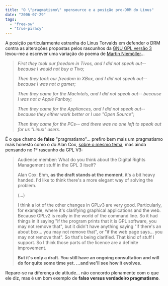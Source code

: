 ```yaml
---
title: "O \"pragmatismo\" opensource e a posição pro-DRM do Linus"
date: "2006-07-29"
tags: 
  - "free-sw"
  - "true-piracy"
---
```


A posição particularmente estranha do Linus Torvalds em defender o DRM contra as alterações propostas pelos rascunhos da [GNU GPL versão 3](http://softwarelivre.sapo.pt/category/gplv3/) levou-me a escrever uma variação do poema de [Martin Niemöller](http://en.wikipedia.org/wiki/Martin_Niem%C3%B6ller)...

> _First they took our freedom in Tivos, and I did not speak out-- because I would not buy a Tivo;_
> 
> _Then they took our freedom in XBox, and I did not speak out-- because I was not a gamer;_
> 
> _Then they came for the MacIntels, and I did not speak out-- because I was not a Apple Fanboy;_
> 
> _Then they came for the Appliances, and I did not speak out-- because they either work better or I use "Open Source";_
> 
> _Then they came for the PCs-- and there was no one left to speak out for us "Linux" users._

É o que chamo de **falso** "pragmatismo"... prefiro bem mais um pragmatismo mais honesto como o do Alan Cox, [sobre o mesmo tema](http://fsfe.org/en/fellows/ciaran/weblog/alan_cox_5_minutes_on_gplv3_plus_comments), mas ainda pensando no 1º rascunho da GPL V3:

> Audience member: What do you think about the Digital Rights Management stuff in the GPL 3 itself?
> 
> Alan Cox: Ehm, **as the draft stands at the moment**, it's a bit heavy handed. I'd like to think there's a more elegant way of solving the problem.
> 
> (...)
> 
> I think a lot of the other changes in GPLv3 are very good. Particularly, for example, where it's clarifying graphical applications and the web. Because GPLv2 is really in the world of the command line. So it had things in it saying "if the program prints that it is GPL software, you may not remove that", but it didn't have anything saying "if there's an about box... you may not remove that", or "if the web page says... you may not remove that". So that's being clarified. That kind of stuff I support. So I think those parts of the licence are a definite improvement.
> 
> **But it's only a draft. You still have an ongoing consultation and will do for quite some time yet. ...and we'll see how it evolves.**

Repare-se na diferença de atitude... não concordo plenamente com o que ele diz, mas é um bom exemplo de **falso versus verdadeiro pragmatismo**.
